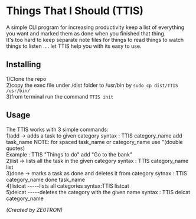 # Things That I Should (TTIS)  
A simple CLI program for increasing productivity keep a list of everything you want and marked them as done when you finished that thing.  
It's too hard to keep separate note files for things to read things to watch things to listen .... let TTIS help you with its easy to use.  


## Installing  
1)Clone the repo  
2)copy the exec file under /dist folder to /usr/bin by   ``` sudo cp dist/TTIS /usr/bin/ ```  
3)from terminal run the command ``` TTIS init ```  


## Usage  
The TTIS works with 3 simple commands:  
1)add -> adds a task to given category syntax : TTIS category_name add task_name  NOTE: for spaced task_name or category_name use "(double quotes)  
Example : TTIS "Things to do" add "Go to the bank"  
2)list -> lists all the task in the given category syntax : TTIS category_name list  
3)done -> marks a task as done and deletes it from category sytnax : TTIS category_name done task_name   
4)listcat -----lists all categories syntax:TTIS listcat  
5)delcat -----deletes the category with the given name syntax : TTIS delcat category_name  


*(Created by ZE0TRON)*
